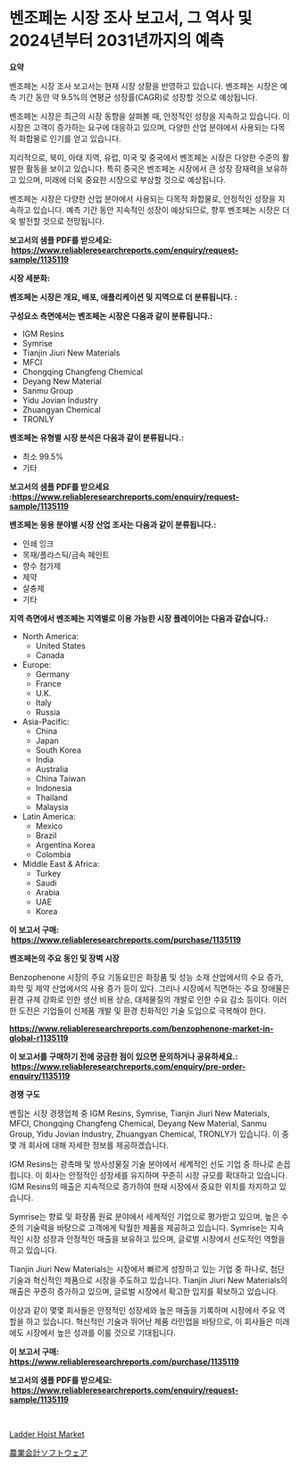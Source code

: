 <p><h1>벤조페논 시장 조사 보고서, 그 역사 및 2024년부터 2031년까지의 예측</h1></p><p><strong>요약</strong></p>
<p><p>벤조페논 시장 조사 보고서는 현재 시장 상황을 반영하고 있습니다. 벤조페논 시장은 예측 기간 동안 약 9.5%의 연평균 성장률(CAGR)로 성장할 것으로 예상됩니다.</p><p>벤조페논 시장은 최근의 시장 동향을 살펴볼 때, 안정적인 성장을 지속하고 있습니다. 이 시장은 고객이 증가하는 요구에 대응하고 있으며, 다양한 산업 분야에서 사용되는 다목적 화합물로 인기를 얻고 있습니다.</p><p>지리적으로, 북미, 아태 지역, 유럽, 미국 및 중국에서 벤조페논 시장은 다양한 수준의 활발한 활동을 보이고 있습니다. 특히 중국은 벤조페논 시장에서 큰 성장 잠재력을 보유하고 있으며, 미래에 더욱 중요한 시장으로 부상할 것으로 예상됩니다.</p><p>벤조페논 시장은 다양한 산업 분야에서 사용되는 다목적 화합물로, 안정적인 성장을 지속하고 있습니다. 예측 기간 동안 지속적인 성장이 예상되므로, 향후 벤조페논 시장은 더욱 발전할 것으로 전망됩니다.</p></p>
<p><strong>보고서의 샘플 PDF를 받으세요: &nbsp;<a href="https://www.reliableresearchreports.com/enquiry/request-sample/1135119">https://www.reliableresearchreports.com/enquiry/request-sample/1135119</a></strong></p>
<p><strong>시장 세분화:</strong></p>
<p><strong> 벤조페논 시장은 개요, 배포, 애플리케이션 및 지역으로 더 분류됩니다. :</strong></p>
<p><strong>구성요소 측면에서는 벤조페논 시장은 다음과 같이 분류됩니다.:</strong></p>
<p><ul><li>IGM Resins</li><li>Symrise</li><li>Tianjin Jiuri New Materials</li><li>MFCI</li><li>Chongqing Changfeng Chemical</li><li>Deyang New Material</li><li>Sanmu Group</li><li>Yidu Jovian Industry</li><li>Zhuangyan Chemical</li><li>TRONLY</li></ul></p>
<p><strong> 벤조페논 유형별 시장 분석은 다음과 같이 분류됩니다.:</strong></p>
<p><ul><li>최소 99.5%</li><li>기타</li></ul></p>
<p><strong>보고서의 샘플 PDF를 받으세요 :<a href="https://www.reliableresearchreports.com/enquiry/request-sample/1135119">https://www.reliableresearchreports.com/enquiry/request-sample/1135119</a></strong></p>
<p><strong> 벤조페논 응용 분야별 시장 산업 조사는 다음과 같이 분류됩니다.:</strong></p>
<p><ul><li>인쇄 잉크</li><li>목재/플라스틱/금속 페인트</li><li>향수 첨가제</li><li>제약</li><li>살충제</li><li>기타</li></ul></p>
<p><strong>지역 측면에서 벤조페논 지역별로 이용 가능한 시장 플레이어는 다음과 같습니다.:</strong></p>
<p><ul>
    <li>
        North America:
        <ul>
            <li>United States</li>
            <li>Canada</li>
        </ul>
    </li>
    <li>
        Europe:
        <ul>
            <li>Germany</li>
            <li>France</li>
            <li>U.K.</li>
            <li>Italy</li>
            <li>Russia</li>
        </ul>
    </li>
    <li>
        Asia-Pacific:
        <ul>
            <li>China</li>
            <li>Japan</li>
            <li>South Korea</li>
            <li>India</li>
            <li>Australia</li>
            <li>China Taiwan</li>
            <li>Indonesia</li>
            <li>Thailand</li>
            <li>Malaysia</li>
        </ul>
    </li>
    <li>
        Latin America:
        <ul>
            <li>Mexico</li>
            <li>Brazil</li>
            <li>Argentina Korea</li>
            <li>Colombia</li>
        </ul>
    </li>
    <li>
        Middle East & Africa:
        <ul>
            <li>Turkey</li>
            <li>Saudi</li>
            <li>Arabia</li>
            <li>UAE</li>
            <li>Korea</li>
        </ul>
    </li>
    </ul></p>
<p><strong>이 보고서 구매: &nbsp;<a href="https://www.reliableresearchreports.com/purchase/1135119">https://www.reliableresearchreports.com/purchase/1135119</a></strong></p>
<p><strong>벤조페논의 주요 동인 및 장벽 시장</strong></p>
<p><p>Benzophenone 시장의 주요 기동요인은 화장품 및 성능 소재 산업에서의 수요 증가, 화학 및 제약 산업에서의 사용 증가 등이 있다. 그러나 시장에서 직면하는 주요 장애물은 환경 규제 강화로 인한 생산 비용 상승, 대체물질의 개발로 인한 수요 감소 등이다. 이러한 도전은 기업들이 신제품 개발 및 환경 친화적인 기술 도입으로 극복해야 한다.</p></p>
<p><strong><a href="https://www.reliableresearchreports.com/benzophenone-market-in-global-r1135119">https://www.reliableresearchreports.com/benzophenone-market-in-global-r1135119</a></strong></p>
<p><strong>이 보고서를 구매하기 전에 궁금한 점이 있으면 문의하거나 공유하세요.: &nbsp;<a href="https://www.reliableresearchreports.com/enquiry/pre-order-enquiry/1135119">https://www.reliableresearchreports.com/enquiry/pre-order-enquiry/1135119</a></strong></p>
<p><strong>경쟁 구도</strong></p>
<p><p>벤힐논 시장 경쟁업체 중 IGM Resins, Symrise, Tianjin Jiuri New Materials, MFCI, Chongqing Changfeng Chemical, Deyang New Material, Sanmu Group, Yidu Jovian Industry, Zhuangyan Chemical, TRONLY가 있습니다. 이 중 몇 개 회사에 대해 자세한 정보를 제공하겠습니다. </p><p>IGM Resins는 광촉매 및 방사성물질 기술 분야에서 세계적인 선도 기업 중 하나로 손꼽힙니다. 이 회사는 안정적인 성장세를 유지하며 꾸준히 시장 규모를 확대하고 있습니다. IGM Resins의 매출은 지속적으로 증가하여 현재 시장에서 중요한 위치를 차지하고 있습니다. </p><p>Symrise는 향료 및 화장품 원료 분야에서 세계적인 기업으로 평가받고 있으며, 높은 수준의 기술력을 바탕으로 고객에게 탁월한 제품을 제공하고 있습니다. Symrise는 지속적인 시장 성장과 안정적인 매출을 보유하고 있으며, 글로벌 시장에서 선도적인 역할을 하고 있습니다. </p><p>Tianjin Jiuri New Materials는 시장에서 빠르게 성장하고 있는 기업 중 하나로, 첨단 기술과 혁신적인 제품으로 시장을 주도하고 있습니다. Tianjin Jiuri New Materials의 매출은 꾸준히 증가하고 있으며, 글로벌 시장에서 확고한 입지를 확보하고 있습니다. </p><p>이상과 같이 몇몇 회사들은 안정적인 성장세와 높은 매출을 기록하며 시장에서 주요 역할을 하고 있습니다. 혁신적인 기술과 뛰어난 제품 라인업을 바탕으로, 이 회사들은 미래에도 시장에서 높은 성과를 이룰 것으로 기대됩니다.</p></p>
<p><strong>이 보고서 구매: &nbsp; <a href="https://www.reliableresearchreports.com/purchase/1135119">https://www.reliableresearchreports.com/purchase/1135119</a></strong></p>
<p><strong>보고서의 샘플 PDF를 받으세요: &nbsp;<a href="https://www.reliableresearchreports.com/enquiry/request-sample/1135119">https://www.reliableresearchreports.com/enquiry/request-sample/1135119</a></strong><strong></strong></p>
<p>&nbsp;</p>
<p><p><a href="https://github.com/BryceTownsendr/Market-Research-Report-List-4/blob/main/ladder-hoist-market.md">Ladder Hoist Market</a></p><p><a href="https://medium.com/@jacobkelly525/%E8%BE%B2%E6%A5%AD%E4%BC%9A%E8%A8%88%E3%82%BD%E3%83%95%E3%83%88%E3%82%A6%E3%82%A7%E3%82%A2%E5%B8%82%E5%A0%B4%E3%82%B7%E3%82%A7%E3%82%A2%E3%81%AE%E9%80%B2%E5%8C%96%E3%81%A8%E5%B8%82%E5%A0%B4%E6%88%90%E9%95%B7%E3%83%88%E3%83%AC%E3%83%B3%E3%83%892024%E5%B9%B4-2031%E5%B9%B4-fca01d1b62d9">農業会計ソフトウェア</a></p></p>